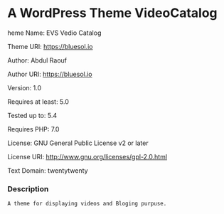 # A WordPress Theme VideoCatalog

heme Name: EVS Vedio Catalog

Theme URI: https://bluesol.io

Author: Abdul Raouf

Author URI: https://bluesol.io

Version: 1.0

Requires at least: 5.0

Tested up to: 5.4

Requires PHP: 7.0

License: GNU General Public License v2 or later

License URI: http://www.gnu.org/licenses/gpl-2.0.html

Text Domain: twentytwenty

### Description 

    A theme for displaying videos and Bloging purpuse.